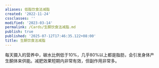```yaml
---
aliases: 低脂饮食法减脂
created: '2022-11-24'
cssclasses: ''
modified: '2023-03-14'
permalink: /Cards/生酮饮食法减脂.md
publish: true
published: '2025-07-12T17:46:35.122+08:00'
title: 生酮饮食法减脂
---
```

每天摄入的营养中，碳水比例低于10%，几乎80%以上都是脂肪，会引发身体产生酮体来供能。减肥效果短期内非常有效，但副作用非常多。
